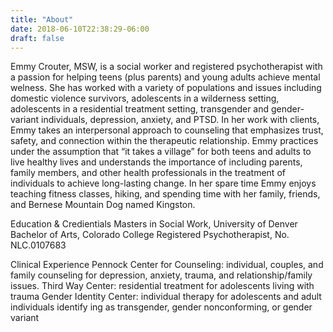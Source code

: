 ```yaml
---
title: "About"
date: 2018-06-10T22:38:29-06:00
draft: false
---
```


Emmy Crouter, MSW, is a social worker and registered psychotherapist with a passion for helping teens (plus parents) and young adults achieve mental welness. She has worked with a variety of populations and issues including domestic violence survivors, adolescents in a wilderness setting, adolescents in a residential treatment setting, transgender and gender-variant individuals, depression, anxiety, and PTSD. In her work with clients, Emmy takes an interpersonal approach to counseling that emphasizes trust, safety, and connection within the therapeutic relationship. Emmy practices under the assumption that “it takes a village” for both teens and adults to live healthy lives and understands the importance of including parents, family members, and other health professionals in the treatment of individuals to achieve long-lasting change. In her spare time Emmy enjoys teaching fitness classes, hiking, and spending time with her family, friends, and Bernese Mountain Dog named Kingston. 

Education & Credientials
Masters in Social Work, University of Denver
Bachelor of Arts, Colorado College
Registered Psychotherapist, No. NLC.0107683

Clinical Experience
	Pennock Center for Counseling: individual, couples, and family counseling for depression, anxiety, trauma, and relationship/family issues.
	Third Way Center: residential treatment for adolescents living with trauma
	Gender Identity Center: individual therapy for adolescents and adult individuals identify		   ing as transgender, gender nonconforming, or gender variant